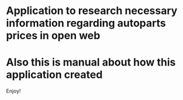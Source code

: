 # Application to research necessary information regarding autoparts prices in open web
# Also this is manual about how this application created 
Enjoy!
